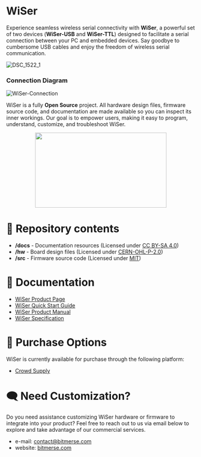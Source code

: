 # WiSer

Experience seamless wireless serial connectivity with **WiSer**, a powerful set of two devices (**WiSer-USB** and **WiSer-TTL**) designed to facilitate a serial connection between your PC and embedded devices. Say goodbye to cumbersome USB cables and enjoy the freedom of wireless serial communication.

![DSC_1522_1](https://github.com/bitmerse/WiSer/assets/6021718/171ff8f4-fd6d-4ad0-8b3e-f40dc9aa29e4)

### Connection Diagram
![WiSer-Connection](https://github.com/bitmerse/WiSer/assets/6021718/cef92b53-6f0a-4ab4-91e2-70a3942ac039)

WiSer is a fully **Open Source** project. All hardware design files, firmware source code, and documentation are made available so you can inspect its inner workings. Our goal is to empower users, making it easy to program, understand, customize, and troubleshoot WiSer.

<p align="center">
  <img width="350" height="200" src="https://github.com/bitmerse/WiSer/assets/87270487/77cb28ce-19c8-498e-b7b4-41f9ab5fa522">
</p>

# :file_folder: Repository contents
  - **/docs** - Documentation resources (Licensed under [CC BY-SA 4.0](docs/LICENSE))
  - **/hw** - Board design files (Licensed under [CERN-OHL-P-2.0](hw/LICENSE))
  - **/src** - Firmware source code (Licensed under [MIT](src/LICENSE))

# :blue_book: Documentation
  - [WiSer Product Page](https://bitmerse.com/products/wiser/)
  - [WiSer Quick Start Guide](https://bitmerse.gitbook.io/wiser-quick-start-guide/)
  - [WiSer Product Manual](https://bitmerse.gitbook.io/wiser-product-manual/)
  - [WiSer Specification](https://bitmerse.gitbook.io/wiser-product-spec-sheet/)

# :shopping_cart: Purchase Options
WiSer is currently available for purchase through the following platform:
 - [Crowd Supply](https://www.crowdsupply.com/bitmerse/wiser)

# :left_speech_bubble: Need Customization?
Do you need assistance customizing WiSer hardware or firmware to integrate into your product? Feel free to reach out to us via email below to explore and take advantage of our commercial services.
- e-mail: [contact@bitmerse.com](mailto:contact@bitmerse.com)
- website: [bitmerse.com](https://www.bitmerse.com)